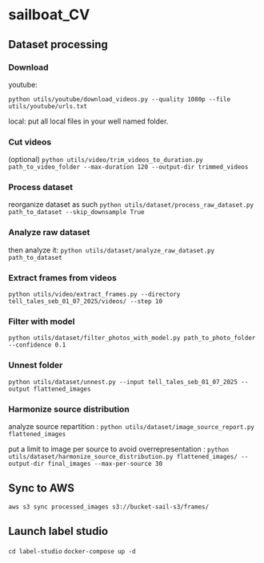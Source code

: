 # sailboat_CV

## Dataset processing 

### Download

youtube:

`python utils/youtube/download_videos.py --quality 1080p --file utils/youtube/urls.txt`

local:
put all local files in your well named folder.

### Cut videos
(optional)
`python utils/video/trim_videos_to_duration.py path_to_video_folder --max-duration 120 --output-dir trimmed_videos`

### Process dataset
reorganize dataset as such
`python utils/dataset/process_raw_dataset.py path_to_dataset --skip_downsample True`

### Analyze raw dataset 
then analyze it:
`python utils/dataset/analyze_raw_dataset.py path_to_dataset`

### Extract frames from videos

`python utils/video/extract_frames.py --directory tell_tales_seb_01_07_2025/videos/ --step 10`

### Filter with model

`python utils/dataset/filter_photos_with_model.py path_to_photo_folder --confidence 0.1`

### Unnest folder

`python utils/dataset/unnest.py --input tell_tales_seb_01_07_2025 --output flattened_images`

### Harmonize source distribution

analyze source repartition :
`python utils/dataset/image_source_report.py flattened_images`

put a limit to image per source to avoid overrepresentation :
`python utils/dataset/harmonize_source_distribution.py flattened_images/ --output-dir final_images --max-per-source 30`

## Sync to AWS

`aws s3 sync processed_images s3://bucket-sail-s3/frames/`

## Launch label studio 

`cd label-studio`
`docker-compose up -d`
